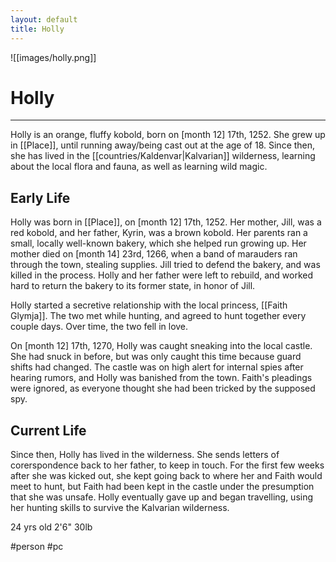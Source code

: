 ```yaml
---
layout: default
title: Holly
---
```


![[images/holly.png]]

# Holly

---

Holly is an orange, fluffy kobold, born on [month 12] 17th, 1252. She grew up in [[Place]], until running away/being cast out at the age of 18. Since then, she has lived in the [[countries/Kaldenvar|Kalvarian]] wilderness, learning about the local flora and fauna, as well as learning wild magic.

## Early Life

Holly was born in [[Place]], on [month 12] 17th, 1252. Her mother, Jill, was a red kobold, and her father, Kyrin, was a brown kobold. Her parents ran a small, locally well-known bakery, which she helped run growing up. Her mother died on [month 14] 23rd, 1266, when a band of marauders ran through the town, stealing supplies. Jill tried to defend the bakery, and was killed in the process. Holly and her father were left to rebuild, and worked hard to return the bakery to its former state, in honor of Jill.

Holly started a secretive relationship with the local princess, [[Faith Glymja]]. The two met while hunting, and agreed to hunt together every couple days. Over time, the two fell in love.

On [month 12] 17th, 1270, Holly was caught sneaking into the local castle. She had snuck in before, but was only caught this time because guard shifts had changed. The castle was on high alert for internal spies after hearing rumors, and Holly was banished from the town. Faith's pleadings were ignored, as everyone thought she had been tricked by the supposed spy.

## Current Life

Since then, Holly has lived in the wilderness. She sends letters of corerspondence back to her father, to keep in touch. For the first few weeks after she was kicked out, she kept going back to where her and Faith would meet to hunt, but Faith had been kept in the castle under the presumption that she was unsafe. Holly eventually gave up and began travelling, using her hunting skills to survive the Kalvarian wilderness.

24 yrs old
2'6"
30lb

#person #pc
